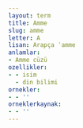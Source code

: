 ```yaml
---
layout: term
title: Amme
slug: amme
letter: A
lisan: Arapça ʿamme
anlamlar:
- Amme cüzü
ozellikler:
- - isim
  - din bilimi
ornekler:
- - ''
orneklerkaynak:
- - ''
---
```

